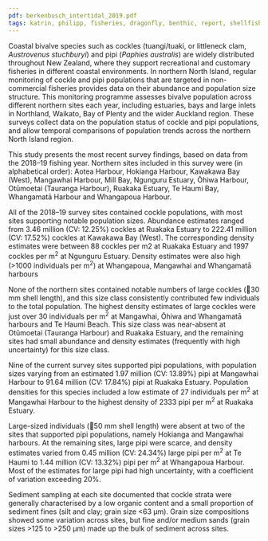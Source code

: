 ```yaml
---
pdf: berkenbusch_intertidal_2019.pdf
tags: katrin, philipp, fisheries, dragonfly, benthic, report, shellfish
---
```

Coastal bivalve species such as cockles (tuangi/tuaki, or littleneck clam, *Austrovenus stuchburyi*)
and pipi (*Paphies australis*) are widely distributed throughout New Zealand, where they support recreational
and customary fisheries in different coastal environments. In northern North Island, regular monitoring
of cockle and pipi populations that are targeted in non-commercial fisheries provides data on their
abundance and population size structure. This monitoring programme assesses bivalve population across
different northern sites each year, including estuaries, bays and large inlets in Northland, Waikato, Bay
of Plenty and the wider Auckland region. These surveys collect data on the population status of cockle
and pipi populations, and allow temporal comparisons of population trends across the northern North
Island region.

This study presents the most recent survey findings, based on data from the 2018–19 fishing year.
Northern sites included in this survey were (in alphabetical order): Aotea Harbour, Hokianga Harbour,
Kawakawa Bay (West), Mangawhai Harbour, Mill Bay, Ngunguru Estuary, Ōhiwa Harbour, Otūmoetai
(Tauranga Harbour), Ruakaka Estuary, Te Haumi Bay, Whangamatā Harbour and Whangapoua Harbour.

All of the 2018–19 survey sites contained cockle populations, with most sites supporting notable population
sizes. Abundance estimates ranged from 3.46 million (CV: 12.25%) cockles at Ruakaka Estuary
to 222.41 million (CV: 17.52%) cockles at Kawakawa Bay (West). The corresponding density estimates
were between 88 cockles per m2 at Ruakaka Estuary and 1997 cockles per m<sup>2</sup> at Ngunguru Estuary.
Density estimates were also high (>1000 individuals per m<sup>2</sup>) at Whangapoua, Mangawhai and
Whangamatā harbours

None of the northern sites contained notable numbers of large cockles (30 mm shell length), and this
size class consistently contributed few individuals to the total population. The highest density estimates
of large cockles were just over 30 individuals per m<sup>2</sup> at Mangawhai, Ōhiwa and Whangamatā harbours
and Te Haumi Beach. This size class was near-absent at Otūmoetai (Tauranga Harbour) and Ruakaka
Estuary, and the remaining sites had small abundance and density estimates (frequently with high uncertainty)
for this size class.

Nine of the current survey sites supported pipi populations, with population sizes varying from an estimated
1.97 million (CV: 13.89%) pipi at Mangawhai Harbour to 91.64 million (CV: 17.84%) pipi at
Ruakaka Estuary. Population densities for this species included a low estimate of 27 individuals per m<sup>2</sup>
at Mangawhai Harbour to the highest density of 2333 pipi per m<sup>2</sup> at Ruakaka Estuary.

Large-sized individuals (50 mm shell length) were absent at two of the sites that supported pipi populations,
namely Hokianga and Mangawhai harbours. At the remaining sites, large pipi were scarce, and
density estimates varied from 0.45 million (CV: 24.34%) large pipi per m<sup>2</sup> at Te Haumi to 1.44 million
(CV: 13.32%) pipi per m<sup>2</sup> at Whangapoua Harbour. Most of the estimates for large pipi had high
uncertainty, with a coefficient of variation exceeding 20%.

Sediment sampling at each site documented that cockle strata were generally characterised by a low
organic content and a small proportion of sediment fines (silt and clay; grain size <63 μm). Grain size
compositions showed some variation across sites, but fine and/or medium sands (grain sizes >125 to >250 μm)
made up the bulk of sediment across sites.
